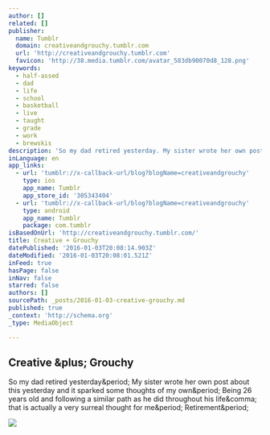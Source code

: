 ```yaml
---
author: []
related: []
publisher:
  name: Tumblr
  domain: creativeandgrouchy.tumblr.com
  url: 'http://creativeandgrouchy.tumblr.com'
  favicon: 'http://38.media.tumblr.com/avatar_583db90070d8_128.png'
keywords:
  - half-assed
  - dad
  - life
  - school
  - basketball
  - live
  - taught
  - grade
  - work
  - brewskis
description: 'So my dad retired yesterday. My sister wrote her own post about this yesterday and it sparked some thoughts of my own. Being 26 years old and following a similar path as he did throughout his life, that is actually a very surreal thought for me. Retirement.'
inLanguage: en
app_links:
  - url: 'tumblr://x-callback-url/blog?blogName=creativeandgrouchy'
    type: ios
    app_name: Tumblr
    app_store_id: '305343404'
  - url: 'tumblr://x-callback-url/blog?blogName=creativeandgrouchy'
    type: android
    app_name: Tumblr
    package: com.tumblr
isBasedOnUrl: 'http://creativeandgrouchy.tumblr.com/'
title: Creative + Grouchy
datePublished: '2016-01-03T20:08:14.903Z'
dateModified: '2016-01-03T20:08:01.521Z'
inFeed: true
hasPage: false
inNav: false
starred: false
authors: []
sourcePath: _posts/2016-01-03-creative-grouchy.md
published: true
_context: 'http://schema.org'
_type: MediaObject

---
```

<article style=""><h1>Creative &amp;plus; Grouchy</h1><p>So my dad retired yesterday&amp;period; My sister wrote her own post about this yesterday and it sparked some thoughts of my own&amp;period; Being 26 years old and following a similar path as he did throughout his life&amp;comma; that is actually a very surreal thought for me&amp;period; Retirement&amp;period;</p><img src="http://41.media.tumblr.com/f2035941b4a1e1c8f5e84076e23b2fd8/tumblr_nnn9f3msUU1qei2wfo1_500.jpg" /></article>